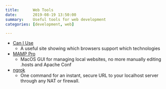 ```yaml
---
title:      Web Tools
date:       2019-08-19 13:50:00
summary:    Useful tools for web development
categories: [development, web]

---
```


* [Can I Use](https://www.caniuse.com)
	* A useful site showing which browsers support which technologies
* [MAMP Pro](https://www.mamp.info/en/mamp-pro/)
	* MacOS GUI for managing local websites, no more manually editing .hosts and Apache Conf
* [ngrok](https://ngrok.com/)
	* One command for an instant, secure URL to your localhost server through any NAT or firewall.